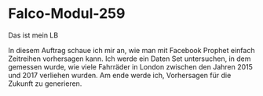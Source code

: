 # Falco-Modul-259
Das ist mein LB

In diesem Auftrag schaue ich mir an, wie man mit Facebook Prophet einfach Zeitreihen vorhersagen kann. Ich werde ein Daten Set untersuchen, in dem gemessen wurde, wie viele Fahrräder in London zwischen den Jahren 2015 und 2017 verliehen wurden. Am ende werde ich, Vorhersagen für die Zukunft zu generieren.
